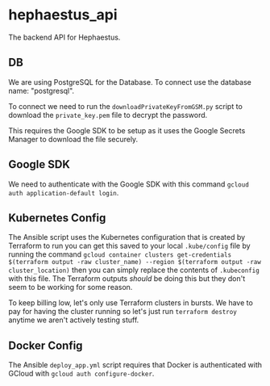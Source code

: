 # hephaestus_api

The backend API for Hephaestus.

## DB

We are using PostgreSQL for the Database.
To connect use the database name: "postgresql".

To connect we need to run the `downloadPrivateKeyFromGSM.py`
script to download the `private_key.pem` file to decrypt the password.

This requires the Google SDK to be setup as it uses the Google Secrets Manager
to download the file securely.

## Google SDK

We need to authenticate with the Google SDK with this command
`gcloud auth application-default login`.

## Kubernetes Config

The Ansible script uses the Kubernetes configuration that is created by
Terraform to run you can get this saved to your local `.kube/config`
file by running the command `gcloud container clusters get-credentials $(terraform output -raw cluster_name) --region $(terraform output -raw cluster_location)` then you can simply replace
the contents of `.kubeconfig` with this file. The Terraform
outputs _should_ be doing this but they don't seem to be working for some
reason.

To keep billing low, let's only use Terraform clusters in bursts. We have
to pay for having the cluster running so let's just run `terraform destroy`
anytime we aren't actively testing stuff.


## Docker Config

The Ansible `deploy_app.yml` script requires that Docker is authenticated with
GCloud with `gcloud auth configure-docker`.